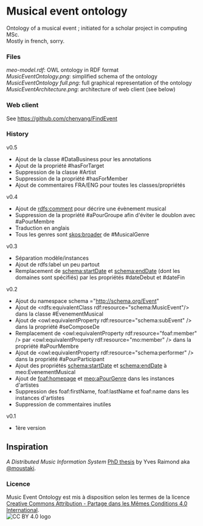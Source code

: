 # Musical event ontology
Ontology of a musical event ; initiated for a scholar project in computing MSc.  
Mostly in french, sorry.  

### Files
*meo-model.rdf*: OWL ontology in RDF format  
*MusicEventOntology.png*: simplified schema of the ontology  
*MusicEventOntology full.png*: full graphical representation of the ontology  
*MusicEventArchitecture.png*: architecture of web client (see below)  

### Web client
See https://github.com/chenyang/FindEvent

### History
v0.5
* Ajout de la classe #DataBusiness pour les annotations
* Ajout de la propriété #hasForTarget
* Suppression de la classe #Artist
* Suppression de la propriété #hasForMember
* Ajout de commentaires FRA/ENG pour toutes les classes/propriétés

v0.4
* Ajout de <rdfs:comment> pour décrire une évènement musical
* Suppression de la propriété #aPourGroupe afin d'éviter le doublon avec #aPourMembre
* Traduction en anglais
* Tous les genres sont <skos:broader> de #MusicalGenre

v0.3
* Séparation modèle/instances
* Ajout de rdfs:label un peu partout
* Remplacement de <schema:startDate> et <schema:endDate> (dont les domaines sont spécifiés) par les propriétés #dateDebut et #dateFin 

v0.2
* Ajout du namespace schema ="http://schema.org/Event"
* Ajout de <rdfs:equivalentClass rdf:resource="schema:MusicEvent"/> dans la classe #EvenementMusical
* Ajout de <owl:equivalentProperty rdf:resource="schema:subEvent" /> dans la propriété #seComposeDe
* Remplacement de <owl:equivalentProperty rdf:resource="foaf:member" /> par <owl:equivalentProperty rdf:resource="mo:member" /> dans la propriété #aPourMembre
* Ajout de <owl:equivalentProperty rdf:resource="schema:performer" /> dans la propriété #aPourParticipant
* Ajout des propriétés <schema:startDate> et <schema:endDate> à meo:EvenementMusical
* Ajout de <foaf:homepage> et <meo:aPourGenre> dans les instances d'artistes
* Suppression des foaf:firstName, foaf:lastName et foaf:name dans les instances d'artistes
* Suppression de commentaires inutiles

v0.1
* 1ère version

## Inspiration
*A Distributed Music Information System* [PhD thesis](http://raimond.me.uk/phd/) by Yves Raimond aka [@moustaki](https://github.com/moustaki).

### Licence
Music Event Ontology est mis à disposition selon les termes de la licence [Creative Commons Attribution -  Partage dans les Mêmes Conditions 4.0 International](http://creativecommons.org/licenses/by-sa/4.0/).   
![CC BY 4.0 logo](https://i.creativecommons.org/l/by/4.0/88x31.png "CC BY 4.0 logo")
